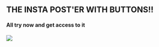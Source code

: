 ## THE INSTA POST'ER WITH BUTTONS!!
#### All try now and get access to it

![](https://cdn.discordapp.com/attachments/1270052314220335126/1289946832876867604/image.png?ex=66faac1b&is=66f95a9b&hm=9771b9c8fbec68617dd3411005756a3422122413a38bc777e9466d9812a824d5&)
